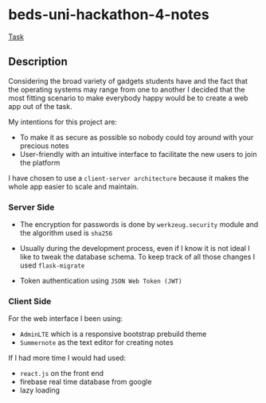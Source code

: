 # beds-uni-hackathon-4-notes
[Task](https://raw.githubusercontent.com/gclikkec/beds-uni-hackathon-4/master/scenarios/are-you-taking-notes.md)

## Description
Considering the broad variety of gadgets students have and the fact that
the operating systems may range from one to another I decided that the most fitting scenario to make everybody 
happy would be to create a web app out of the task.

My intentions for this project are:
 - To make it as secure as possible so nobody could toy around with your precious notes
 - User-friendly with an intuitive interface to facilitate the new users to join the platform

I have chosen to use a `client-server architecture` because it 
makes the whole app easier to scale and maintain.

### Server Side
- The encryption for passwords is done by `werkzeug.security` module 
and the algorithm used is `sha256`

- Usually during the development process, even if I know it is not ideal I
 like to tweak the database schema. To keep track of all those changes I used
  `flask-migrate`
  
- Token authentication using `JSON Web Token (JWT)`

### Client Side
For the web interface I been using:

- `AdminLTE` which is a responsive bootstrap prebuild theme
- `Summernote` as the text editor for creating notes


If I had more time I would had used:
- `react.js` on the front end 
- firebase real time database from google
- lazy loading